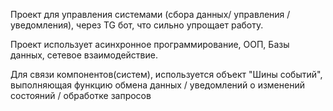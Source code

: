 Проект для управления системами (сбора данных/ управления / уведомления), через TG бот, что сильно упрощает работу.

Проект использует асинхронное программирование, ООП, Базы данных, сетевое взаимодействие.

Для связи компонентов(систем), используется объект "Шины событий", выполняющая функцию обмена данных / уведомлений о изменений состояний / обработке запросов
